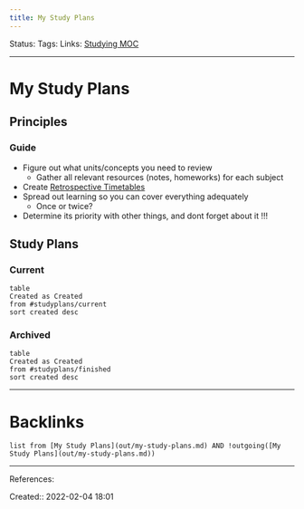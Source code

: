 ```yaml
---
title: My Study Plans
---
```

Status: 
Tags: 
Links: [Studying MOC](out/studying-moc.md)
___
# My Study Plans
## Principles
### Guide
- Figure out what units/concepts you need to review
	- Gather all relevant resources (notes, homeworks) for each subject
- Create [Retrospective Timetables](out/retrospective-timetables.md)
- Spread out learning so you can cover everything adequately
	- Once or twice?
- Determine its priority with other things, and dont forget about it !!!
## Study Plans
### Current
```dataview
table 
Created as Created
from #studyplans/current
sort created desc
```
### Archived
```dataview
table 
Created as Created
from #studyplans/finished
sort created desc
```
___
# Backlinks
```dataview
list from [My Study Plans](out/my-study-plans.md) AND !outgoing([My Study Plans](out/my-study-plans.md))
```
___
References:

Created:: 2022-02-04 18:01
